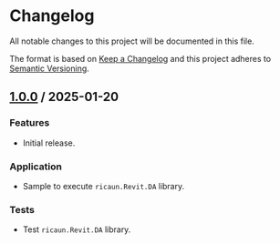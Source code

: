 # Changelog
All notable changes to this project will be documented in this file.

The format is based on [Keep a Changelog](http://keepachangelog.com/en/1.0.0/)
and this project adheres to [Semantic Versioning](http://semver.org/spec/v2.0.0.html).

## [1.0.0] / 2025-01-20
### Features
- Initial release.
### Application
- Sample to execute `ricaun.Revit.DA` library.
### Tests
- Test `ricaun.Revit.DA` library.

[vNext]: ../../compare/1.0.0...HEAD
[1.0.0]: ../../compare/1.0.0